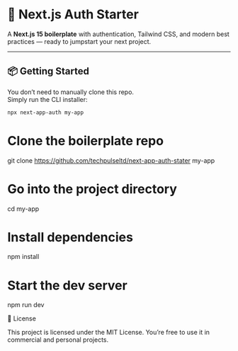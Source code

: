 # 🚀 Next.js Auth Starter

A **Next.js 15 boilerplate** with authentication, Tailwind CSS, and modern best practices — ready to jumpstart your next project.

---

## 📦 Getting Started

You don’t need to manually clone this repo.  
Simply run the CLI installer:

```bash
npx next-app-auth my-app
```

# Clone the boilerplate repo

git clone https://github.com/techpulseltd/next-app-auth-stater my-app

# Go into the project directory

cd my-app

# Install dependencies

npm install

# Start the dev server

npm run dev

📜 License

This project is licensed under the MIT License.
You’re free to use it in commercial and personal projects.
